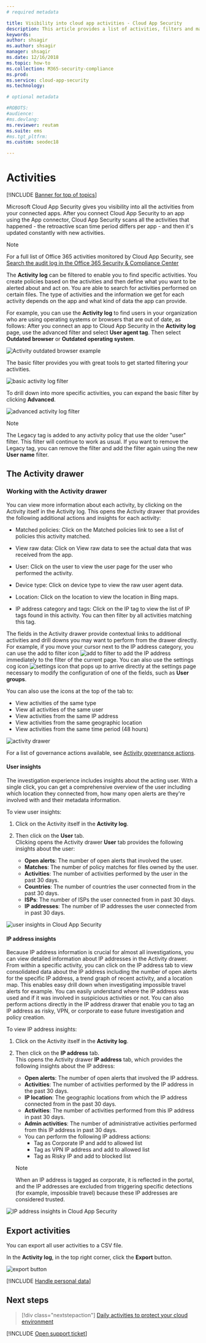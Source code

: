 ```yaml
---
# required metadata

title: Visibility into cloud app activities - Cloud App Security
description: This article provides a list of activities, filters and match parameters that can be applied to activity policies.
keywords:
author: shsagir
ms.author: shsagir
manager: shsagir
ms.date: 12/16/2018
ms.topic: how-to
ms.collection: M365-security-compliance
ms.prod:
ms.service: cloud-app-security
ms.technology:

# optional metadata

#ROBOTS:
#audience:
#ms.devlang:
ms.reviewer: reutam
ms.suite: ems
#ms.tgt_pltfrm:
ms.custom: seodec18

---
```

# Activities

[!INCLUDE [Banner for top of topics](includes/banner.md)]

Microsoft Cloud App Security gives you visibility into all the activities from your connected apps. After you connect Cloud App Security to an app using the App connector, Cloud App Security scans all the activities that happened - the retroactive scan time period differs per app - and then it's updated constantly with new activities.

> [!NOTE]
> For a full list of Office 365 activities monitored by Cloud App Security, see [Search the audit log in the Office 365 Security & Compliance Center](https://support.office.com/article/Search-the-audit-log-in-the-Office-365-Security-Compliance-Center-0d4d0f35-390b-4518-800e-0c7ec95e946c?ui=en-US&rs=en-US&ad=US#ID0EABAAA=Audited_activities)

The **Activity log** can be filtered to enable you to find specific activities. You create policies based on the activities and then define what you want to be alerted about and act on. You are able to search for activities performed on certain files. The type of activities and the information we get for each activity depends on the app and what kind of data the app can provide.

For example, you can use the **Activity log** to find users in your organization who are using operating systems or browsers that are out of date, as follows:
After you connect an app to Cloud App Security in the **Activity log** page, use the advanced filter and select **User agent tag**. Then select **Outdated browser** or **Outdated operating system**.

![Activity outdated browser example](media/activity-example-outdated.png)

The basic filter provides you with great tools to get started filtering your activities.

![basic activity log filter](media/activity-log-filter-basic.png)

To drill down into more specific activities, you can expand the basic filter by clicking **Advanced**.

![advanced activity log filter](media/activity-log-filter-advanced.png)

> [!NOTE]
> The Legacy tag is added to any activity policy that use the older "user" filter. This filter will continue to work as usual. If you want to remove the Legacy tag, you can remove the filter and add the filter again using the new **User name** filter.

## The Activity drawer

### Working with the Activity drawer

You can view more information about each activity, by clicking on the Activity itself in the Activity log. This opens the Activity drawer that provides the following additional actions and insights for each activity:
- Matched policies: Click on the Matched policies link to see a list of policies this activity matched.

- View raw data: Click on View raw data to see the actual data that was received from the app.

- User: Click on the user to view the user page for the user who performed the activity.

- Device type: Click on device type to view the raw user agent data.

- Location: Click on the location to view the location in Bing maps.

- IP address category and tags: Click on the IP tag to view the list of IP tags found in this activity. You can then filter by all activities matching this tag.

The fields in the Activity drawer provide contextual links to additional activities and drill downs you may want to perform from the drawer directly. For example, if you move your cursor next to the IP address category, you can use the add to filter icon ![add to filter](media/add-to-filter-icon.png) to add the IP address immediately to the filter of the current page. You can also use the settings cog icon ![settings icon](media/contextual-settings-icon.png) that pops up to arrive directly at the settings page necessary to modify the configuration of one of the fields, such as **User groups**.

You can also use the icons at the top of the tab to:
- View activities of the same type
- View all activities of the same user
- View activities from the same IP address
- View activities from the same geographic location
- View activities from the same time period (48 hours)

![activity drawer](media/activity-drawer.png "activity drawer")

For a list of governance actions available, see [Activity governance actions](governance-actions.md#activity-governance-actions).

#### User insights

The investigation experience includes insights about the acting user. With a single click, you can get a comprehensive overview of the user including which location they connected from, how many open alerts are they're involved with and their metadata information.

To view user insights:

1. Click on the Activity itself in the **Activity log**.

2. Then click on the **User** tab.  
Clicking opens the Activity drawer **User** tab provides the following insights about the user:
    - **Open alerts**: The number of open alerts that involved the user.
    - **Matches**: The number of policy matches for files owned by the user.
    - **Activities**: The number of activities performed by the user in the past 30 days.
    - **Countries**: The number of countries the user connected from in the past 30 days.
    - **ISPs**: The number of ISPs the user connected from in past 30 days.
    - **IP addresses**: The number of IP addresses the user connected from in past 30 days.

![user insights in Cloud App Security](media/user-insights.png)

#### IP address insights

Because IP address information is crucial for almost all investigations, you can view detailed information about IP addresses in the Activity drawer. From within a specific activity, you can click on the IP address tab to view consolidated data about the IP address including the number of open alerts for the specific IP address, a trend graph of recent activity, and a location map. This enables easy drill down when investigating impossible travel alerts for example. You can easily understand where the IP address was used and if it was involved in suspicious activities or not. You can also perform actions directly in the IP address drawer that enable you to tag an IP address as risky, VPN, or corporate to ease future investigation and policy creation.

To view IP address insights:

1. Click on the Activity itself in the **Activity log**.

2. Then click on the **IP address** tab.  
This opens the Activity drawer **IP address** tab, which provides the following insights about the IP address:
    - **Open alerts**: The number of open alerts that involved the IP address.
    - **Activities**: The number of activities performed by the IP address in the past 30 days.
    - **IP location**: The geographic locations from which the IP address connected from in the past 30 days.
    - **Activities**: The number of activities performed from this IP address in past 30 days.
    - **Admin activities**: The number of administrative activities performed from this IP address in past 30 days.
    - You can perform the following IP address actions:
        - Tag as Corporate IP and add to allowed list
        - Tag as VPN IP address and add to allowed list
        - Tag as Risky IP and add to blocked list

   >[!NOTE]
   > When an IP address is tagged as corporate, it is reflected in the portal, and the IP addresses are excluded from triggering specific detections (for example, impossible travel) because these IP addresses are considered trusted.

![IP address insights in Cloud App Security](media/ip-address-insights.png)

## Export activities <a name="export"></a>

You can export all user activities to a CSV file.

In the **Activity log**, in the top right corner, click the **Export** button.

![export button](media/export-button.png)

[!INCLUDE [Handle personal data](../includes/gdpr-intro-sentence.md)]

## Next steps

> [!div class="nextstepaction"]
> [Daily activities to protect your cloud environment](daily-activities-to-protect-your-cloud-environment.md)

[!INCLUDE [Open support ticket](includes/support.md)]
